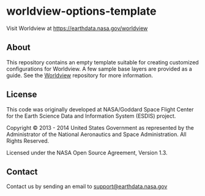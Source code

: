 # worldview-options-template

Visit Worldview at https://earthdata.nasa.gov/worldview

## About

This repository contains an empty template suitable for creating customized configurations for Worldview. A few sample base layers are provided as a guide. See the [Worldview](https://github.com/nasa-gibs/worldview) repository for more information.

## License

This code was originally developed at NASA/Goddard Space Flight Center for the Earth Science Data and Information System (ESDIS) project.

Copyright &copy; 2013 - 2014 United States Government as represented by the Administrator of the National Aeronautics and Space Administration. All Rights Reserved.

Licensed under the NASA Open Source Agreement, Version 1.3.

## Contact

Contact us by sending an email to [support@earthdata.nasa.gov](mailto:support@earthdata.nasa.gov)
